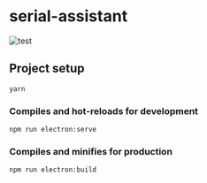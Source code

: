 # serial-assistant

![test](test.gif)

## Project setup
```
yarn
```

### Compiles and hot-reloads for development
```
npm run electron:serve
```

### Compiles and minifies for production
```
npm run electron:build
```
